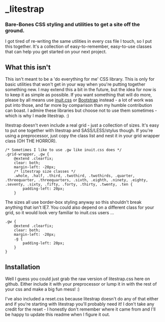 # _litestrap
### Bare-Bones CSS styling and utilities to get a site off the ground.

I got tired of re-writing the same utilities in every css file I touch, so I put this together.  It's a collection of easy-to-remember, easy-to-use classes that can help you get started on your next project.

## What this isn't

This isn't meant to be a 'do everything for me' CSS library.  This is only for basic utilities that won't get in your way when you're putting together something new.  I may extend this a bit in the future, but the idea for now is to keep it as simple as possible.  If you want something that will do more, please by all means use [inuit.css](http://inuitcss.com/) or [Bootstrap](http://twitter.github.com/bootstrap/) instead - a lot of work was put into those, and far more by comparison than my humble contribution can boast.  I admire these libraries but choose not to use them sometimes - which is why I made litestrap. :)

litestrap doesn't even include a real grid - just a collection of sizes. It's easy to put one together with litestrap and SASS/LESS/stylus though.  If you're using a preprocessor, just copy the class list and nest it in your grid wrapper class (OH THE HORROR).  

```
/* Sometimes I like to use .gw like inuit.css does */
.grid-wrapper, .gw {
	@extend .clearfix; 
	clear: both; 
	margin-left: -20px; 	
	/* litestrap size classes */
	.whole, .half, .third, .twothird, .twothirds, .quarter, .threequarter, .threequarters, .sixth, .eighth, .ninety, .eighty, .seventy, .sixty, .fifty, .forty, .thirty, .twenty, .ten {
		padding-left: 20px;
	}
```

The sizes all use border-box styling anyway so this shouldn't break anything that isn't IE7.  You could also depend on a different class for your grid, so it would look very familiar to inuit.css users ...

```
.gw {
	@extend .clearfix; 
	clear: both; 
	margin-left: -20px;
	.g {
		padding-left: 20px;
	}
}
```

## Installation

Well I guess you could just grab the raw version of litestrap.css here on github.  Either include it with your preprocessor or lump it in with the rest of your css and make a big fun mess! :)

I've also included a reset.css because litestrap doesn't do any of that either and if you're starting with litestrap you'll probably need it!  I don't take any credit for the reset - I honestly don't remember where it came from and I'll be happy to update this readme when I figure it out.
